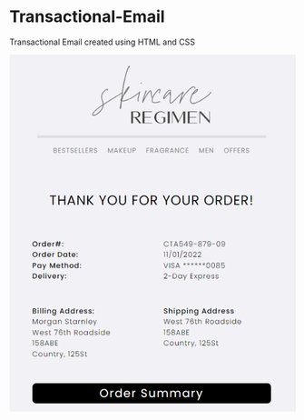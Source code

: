 # Transactional-Email
Transactional Email created using HTML and CSS

<img src="https://github.com/Simbhe/Transactional-Email/blob/main/Images/Transactional-Email.png" style="max-width:100%">
